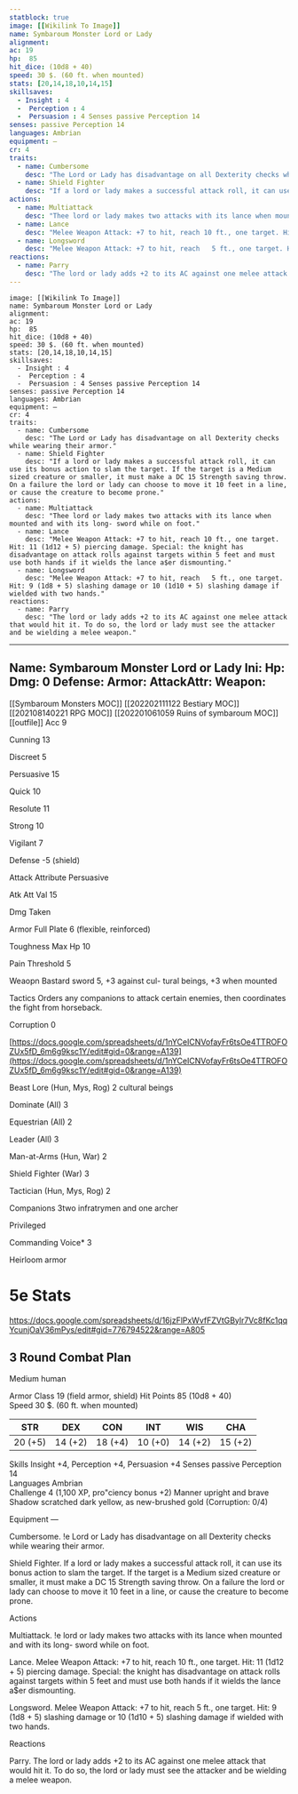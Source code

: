 ```yaml
---
statblock: true
image: [[Wikilink To Image]]
name: Symbaroum Monster Lord or Lady
alignment:
ac: 19
hp:  85
hit_dice: (10d8 + 40)
speed: 30 $. (60 ft. when mounted)
stats: [20,14,18,10,14,15]
skillsaves:
  - Insight : 4
  -  Perception : 4
  -  Persuasion : 4 Senses passive Perception 14
senses: passive Perception 14
languages: Ambrian
equipment: —
cr: 4
traits:
  - name: Cumbersome
    desc: "The Lord or Lady has disadvantage on all Dexterity checks while wearing their armor."
  - name: Shield Fighter
    desc: "If a lord or lady makes a successful attack roll, it can use its bonus action to slam the target. If the target is a Medium sized creature or smaller, it must make a DC 15 Strength saving throw. On a failure the lord or lady can choose to move it 10 feet in a line, or cause the creature to become prone."
actions:
  - name: Multiattack
    desc: "Thee lord or lady makes two attacks with its lance when mounted and with its long- sword while on foot."
  - name: Lance
    desc: "Melee Weapon Attack: +7 to hit, reach 10 ft., one target. Hit: 11 (1d12 + 5) piercing damage. Special: the knight has disadvantage on attack rolls against targets within 5 feet and must use both hands if it wields the lance a$er dismounting."
  - name: Longsword
    desc: "Melee Weapon Attack: +7 to hit, reach   5 ft., one target. Hit: 9 (1d8 + 5) slashing damage or 10 (1d10 + 5) slashing damage if wielded with two hands."
reactions:
  - name: Parry
    desc: "The lord or lady adds +2 to its AC against one melee attack that would hit it. To do so, the lord or lady must see the attacker and be wielding a melee weapon."
---
```

```statblock
image: [[Wikilink To Image]]
name: Symbaroum Monster Lord or Lady
alignment:
ac: 19
hp:  85
hit_dice: (10d8 + 40)
speed: 30 $. (60 ft. when mounted)
stats: [20,14,18,10,14,15]
skillsaves:
  - Insight : 4
  -  Perception : 4
  -  Persuasion : 4 Senses passive Perception 14
senses: passive Perception 14
languages: Ambrian
equipment: —
cr: 4
traits:
  - name: Cumbersome
    desc: "The Lord or Lady has disadvantage on all Dexterity checks while wearing their armor."
  - name: Shield Fighter
    desc: "If a lord or lady makes a successful attack roll, it can use its bonus action to slam the target. If the target is a Medium sized creature or smaller, it must make a DC 15 Strength saving throw. On a failure the lord or lady can choose to move it 10 feet in a line, or cause the creature to become prone."
actions:
  - name: Multiattack
    desc: "Thee lord or lady makes two attacks with its lance when mounted and with its long- sword while on foot."
  - name: Lance
    desc: "Melee Weapon Attack: +7 to hit, reach 10 ft., one target. Hit: 11 (1d12 + 5) piercing damage. Special: the knight has disadvantage on attack rolls against targets within 5 feet and must use both hands if it wields the lance a$er dismounting."
  - name: Longsword
    desc: "Melee Weapon Attack: +7 to hit, reach   5 ft., one target. Hit: 9 (1d8 + 5) slashing damage or 10 (1d10 + 5) slashing damage if wielded with two hands."
reactions:
  - name: Parry
    desc: "The lord or lady adds +2 to its AC against one melee attack that would hit it. To do so, the lord or lady must see the attacker and be wielding a melee weapon."
```
---
Name: Symbaroum Monster Lord or Lady
Ini: 
Hp: 
Dmg: 0
Defense: 
Armor: 
AttackAttr: 
Weapon: 
---
[[Symbaroum Monsters MOC]]
[[202202111122 Bestiary MOC]]
[[202108140221 RPG MOC]]
[[202201061059 Ruins of symbaroum MOC]]
[[outfile]]
Acc 9

Cunning 13

Discreet 5

Persuasive 15

Quick 10

Resolute 11

Strong 10

Vigilant 7

Defense -5 (shield)

Attack Attribute Persuasive

Atk Att Val 15

Dmg Taken

Armor Full Plate 6 (flexible, reinforced)

Toughness Max Hp 10

Pain Threshold 5

Weaopn Bastard sword 5, +3 against cul- tural beings, +3 when mounted

Tactics Orders any companions to attack certain enemies, then coordinates the fight from horseback.

Corruption 0

[https://docs.google.com/spreadsheets/d/1nYCeICNVofayFr6tsOe4TTROFOZUx5fD_6m6g9ksc1Y/edit#gid=0&range=A139](https://docs.google.com/spreadsheets/d/1nYCeICNVofayFr6tsOe4TTROFOZUx5fD_6m6g9ksc1Y/edit#gid=0&range=A139)

Beast Lore (Hun, Mys, Rog) 2 cultural beings

Dominate (All) 3

Equestrian (All) 2

Leader (All) 3

Man-at-Arms (Hun, War) 2

Shield Fighter (War) 3

Tactician (Hun, Mys, Rog) 2

Companions 3two infratrymen and one archer

Privileged

Commanding Voice* 3

Heirloom armor

# 5e Stats 
https://docs.google.com/spreadsheets/d/16jzFlPxWvfFZVtGBylr7Vc8fKc1qqYcunjOaV36mPys/edit#gid=776794522&range=A805
## 3 Round Combat Plan

Medium human


Armor Class 19 (field armor, shield) 
Hit Points 85 (10d8 + 40)  
Speed 30 $. (60 ft. when mounted)


| STR     | DEX     | CON     | INT     | WIS     | CHA     |
| ------- | ------- | ------- | ------- | ------- | ------- |
| 20 (+5) | 14 (+2) | 18 (+4) | 10 (+0) | 14 (+2) | 15 (+2) |

Skills Insight +4, Perception +4, Persuasion +4 Senses passive Perception 14  
Languages Ambrian  
Challenge 4 (1,100 XP, pro"ciency bonus +2) 
Manner upright and brave
Shadow scratched dark yellow, as new-brushed gold (Corruption: 0/4)

Equipment —

Cumbersome. !e Lord or Lady has disadvantage on all Dexterity checks while wearing their armor.

Shield Fighter. If a lord or lady makes a successful attack roll, it can use its bonus action to slam the target. If the target is a Medium sized creature or smaller, it must make a DC 15 Strength saving throw. On a failure the lord or lady can choose to move it 10 feet in a line, or cause the creature to become prone.

Actions

Multiattack. !e lord or lady makes two attacks with its lance when mounted and with its long- sword while on foot.

Lance. Melee Weapon Attack: +7 to hit, reach 10 ft., one target. Hit: 11 (1d12 + 5) piercing damage. Special: the knight has disadvantage on attack rolls against targets within 5 feet and must use both hands if it wields the lance a$er dismounting.

Longsword. Melee Weapon Attack: +7 to hit, reach   5 ft., one target. Hit: 9 (1d8 + 5) slashing damage or 10 (1d10 + 5) slashing damage if wielded with two hands.

Reactions

Parry. The lord or lady adds +2 to its AC against one melee attack that would hit it. To do so, the lord or lady must see the attacker and be wielding a melee weapon.

